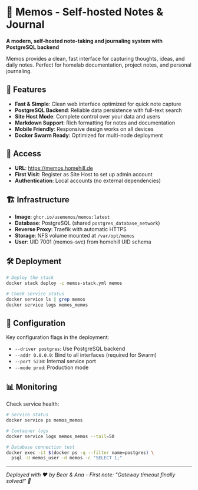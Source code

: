 # 📝 Memos - Self-hosted Notes & Journal

**A modern, self-hosted note-taking and journaling system with PostgreSQL backend**

Memos provides a clean, fast interface for capturing thoughts, ideas, and daily notes. Perfect for homelab documentation, project notes, and personal journaling.

## 🚀 Features

- **Fast & Simple**: Clean web interface optimized for quick note capture
- **PostgreSQL Backend**: Reliable data persistence with full-text search
- **Site Host Mode**: Complete control over your data and users
- **Markdown Support**: Rich formatting for notes and documentation
- **Mobile Friendly**: Responsive design works on all devices
- **Docker Swarm Ready**: Optimized for multi-node deployment

## 🔗 Access

- **URL**: https://memos.homehill.de
- **First Visit**: Register as Site Host to set up admin account
- **Authentication**: Local accounts (no external dependencies)

## 🏗️ Infrastructure

- **Image**: `ghcr.io/usememos/memos:latest`
- **Database**: PostgreSQL (shared `postgres_database_network`)
- **Reverse Proxy**: Traefik with automatic HTTPS
- **Storage**: NFS volume mounted at `/var/opt/memos`
- **User**: UID 7001 (memos-svc) from homehill UID schema

## 🛠️ Deployment

```bash
# Deploy the stack
docker stack deploy -c memos-stack.yml memos

# Check service status
docker service ls | grep memos
docker service logs memos_memos
```

## 🔧 Configuration

Key configuration flags in the deployment:
- `--driver postgres`: Use PostgreSQL backend
- `--addr 0.0.0.0`: Bind to all interfaces (required for Swarm)
- `--port 5230`: Internal service port
- `--mode prod`: Production mode

## 📊 Monitoring

Check service health:
```bash
# Service status
docker service ps memos_memos

# Container logs
docker service logs memos_memos --tail=50

# Database connection test
docker exec -it $(docker ps -q --filter name=postgres) \
  psql -U memos_user -d memos -c "SELECT 1;"
```

---

*Deployed with ❤️ by Bear & Ana - First note: "Gateway timeout finally solved!" 🎉*
```